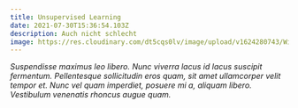 ```yaml
---
title: Unsupervised Learning
date: 2021-07-30T15:36:54.103Z
description: Auch nicht schlecht
image: https://res.cloudinary.com/dt5cqs0lv/image/upload/v1624280743/Wissen/header_Images_supervised_jiekyw.png
---
```

*Suspendisse maximus leo libero. Nunc viverra lacus id lacus suscipit fermentum. Pellentesque sollicitudin eros quam, sit amet ullamcorper velit tempor et. Nunc vel quam imperdiet, posuere mi a, aliquam libero. Vestibulum venenatis rhoncus augue quam.*